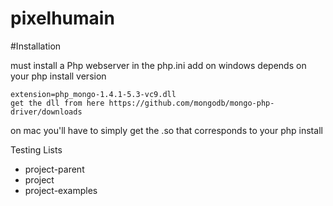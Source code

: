 pixelhumain
===========

#Installation

must install a Php webserver
in the php.ini add 
on windows
depends on your php install version
```
extension=php_mongo-1.4.1-5.3-vc9.dll
get the dll from here https://github.com/mongodb/mongo-php-driver/downloads
```
on mac  you'll have to simply get the .so that corresponds to your php install

Testing Lists 
* project-parent
* project
* project-examples